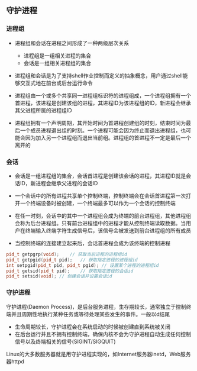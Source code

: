 ## 守护进程

### 进程组

+ 进程组和会话在进程之间形成了一种两级层次关系
    + 进程组是一组相关进程的集合
    + 会话是一组相关进程组的集合

+ 进程组和会话是为了支持shell作业控制而定义的抽象概念，用户通过shell能够交互式地在前台或后台运行命令

+ 进程组由一个或多个共享同一进程组标识符的进程组成，一个进程组拥有一个首进程，该进程是创建该组的进程，其进程ID为该进程组的ID，新进程会继承其父进程所属的进程组ID

+ 进程组拥有一个声明周期，其开始时间为首进程创建组的时刻，结束时间为最后一个成员进程退出组的时刻。一个进程可能会因为终止而退出进程组，也可能会因为加入另一个进程组而退出当前组。进程组的首进程不一定是最后一个离开的

### 会话

+ 会话是一组进程组的集合，会话首进程是创建该会话的进程，其进程ID就是会话ID，新进程会继承父进程的会话ID

+ 一个会话中的所有进程共享单个控制终端，控制终端会在会话首进程第一次打开一个终端设备时被创建，一个终端最多可以作为一个会话的控制终端

+ 在任一时刻，会话中的其中一个进程组会成为终端的前台进程组，其他进程组会称为后台进程组。只有前台进程组中的进程才能从控制终端读取数据。当用户在终端输入终端字符生成信号后，该信号会被发送到前台进程组的所有成员

+ 当控制终端的连接建立起来后，会话首进程会成为该终端的控制进程

```cpp
pid_t getpgrp(void);    // 获取当前进程的进程组id
pid_t getpgid(pid_t pid);   // 获取指定进程的进程组id
int setpgid(pid_t pid, pid_t pgid); // 设置某个进程的进程组id
pid_t getsid(pid_t pid);    // 获取指定进程的会话id
pid_t setsid(void); // 创建会话并设置会话id
```

### 守护进程

守护进程(Daemon Process)，是后台服务进程，生存期较长，通常独立于控制终端并且周期性地执行某种任务或等待处理某些发生的事件。一般以d结尾

+ 生命周期较长，守护进程会在系统启动的时候被创建直到系统被关闭
+ 在后台运行并且不拥有控制终端，确保内核不会为守护进程自动生成任何控制信号以及终端相关的信号(SIGINT/SIGQUIT)

Linux的大多数服务器就是用守护进程实现的，如Internet服务器inetd，Web服务器httpd

